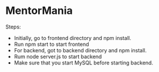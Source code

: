 # MentorMania

Steps:

-   Initially, go to frontend directory and npm install.
-   Run npm start to start frontend
-   For backend, got to backend directory and npm install.
-   Rum node server.js to start backend
-   Make sure that you start MySQL before starting backend.
